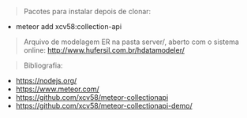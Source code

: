 > Pacotes para instalar depois de clonar:

- meteor add xcv58:collection-api

> Arquivo de modelagem ER na pasta server/, aberto com o sistema online: http://www.hufersil.com.br/hdatamodeler/

> Bibliografia:

- https://nodejs.org/
- https://www.meteor.com/
- https://github.com/xcv58/meteor-collectionapi
- https://github.com/xcv58/meteor-collectionapi-demo/